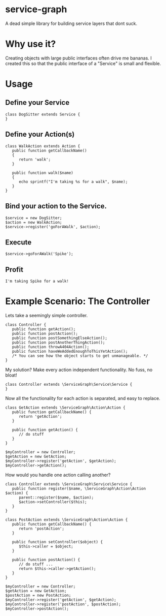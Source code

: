 service-graph
=============

A dead simple library for building service layers that dont suck.

# Why use it?
Creating objects with large public interfaces often drive me bananas. I created this so that the public interface of a "Service" is small and flexible. 






# Usage

## Define your Service
```
class DogSitter extends Service {
}
```

## Define your Action(s)
```
class WalkAction extends Action {
   public function getCallbackName()
   {
      return 'walk';
   }
   
   public function walk($name)
   {
      echo sprintf("I'm taking %s for a walk", $name);
   }
}
```

## Bind your action to the Service.
```
$service = new DogSitter;
$action = new WalkAction;
$service->register('goForAWalk', $action);
```

## Execute
```
$service->goForAWalk('Spike');
```

## Profit
`I'm taking Spike for a walk!`


# Example Scenario: The Controller
Lets take a seemingly simple controller.
```
class Controller {
   public function getAction();
   public function postAction();
   public function postSomethingElseAction();
   public function postAnotherThingAction();
   public function throwA404Action();
   public function haveWeAddedEnoughToThisYetAction();
   /* You can see how the object starts to get unmanageable. */
}
```

My solution? Make every action independent functionality.
No fuss, no bloat!

```
class Controller extends \ServiceGraph\Service\Service {
}
```

Now all the functionality for each action is separated, and
easy to replace.
```
class GetAction extends \ServiceGraph\Action\Action {
   public function getCallbackName() {
      return 'getAction';
   }
   
   public function getAction() {
      // do stuff
   }
}
```

```
$myController = new Controller;
$getAction = new GetAction;
$myController->register('getAction', $getAction);
$myController->getAction();
```

How would you handle one action calling another?
```
class Controller extends \ServiceGraph\Service\Service {
   public function register($name, \ServiceGraph\Action\Action $action) {
      parent::register($name, $action);
      $action->setController($this);
   }
}
```

```
class PostAction extends \ServiceGraph\Action\Action {
   public function getCallbackName() {
      return 'postAction';
   }
   
   public function setController($object) {
      $this->caller = $object;
   }
   
   public function postAction() {
      // do stuff ...
      return $this->caller->getAction();
   }
}
```

```
$myController = new Controller;
$getAction = new GetAction;
$postAction = new PostAction;
$myController->register('getAction', $getAction);
$myController->register('postAction', $postAction);
$myController->postAction();
```
